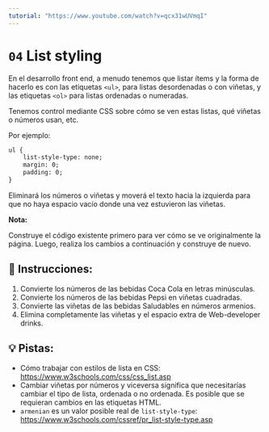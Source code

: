 ```yaml
---
tutorial: "https://www.youtube.com/watch?v=qcx31wUVmqI"
---
```


# `04` List styling

En el desarrollo front end, a menudo tenemos que listar ítems y la forma de hacerlo es con las etiquetas `<ul>`, para listas desordenadas o con viñetas, y las etiquetas `<ol>` para listas ordenadas o numeradas.

Tenemos control mediante CSS sobre cómo se ven estas listas, qué viñetas o números usan, etc.

Por ejemplo:

```html
ul {
    list-style-type: none;
    margin: 0;
    padding: 0;
}
```

Eliminará los números o viñetas y moverá el texto hacia la izquierda para que no haya espacio vacío donde una vez estuvieron las viñetas.

**Nota:**

Construye el código existente primero para ver cómo se ve originalmente la página.
Luego, realiza los cambios a continuación y construye de nuevo.

## 📝 Instrucciones:

1. Convierte los números de las bebidas Coca Cola en letras minúsculas.
2. Convierte los números de las bebidas Pepsi en viñetas cuadradas.
3. Convierte las viñetas de las bebidas Saludables en números armenios.
4. Elimina completamente las viñetas y el espacio extra de Web-developer drinks.

## 💡 Pistas:

- Cómo trabajar con estilos de lista en CSS: https://www.w3schools.com/css/css_list.asp
- Cambiar viñetas por números y viceversa significa que necesitarías cambiar el tipo de lista, ordenada o no ordenada. Es posible que se requieran cambios en las etiquetas HTML.
- `armenian` es un valor posible real de `list-style-type`: https://www.w3schools.com/cssref/pr_list-style-type.asp